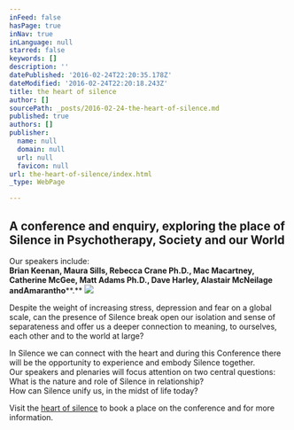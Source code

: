 ```yaml
---
inFeed: false
hasPage: true
inNav: true
inLanguage: null
starred: false
keywords: []
description: ''
datePublished: '2016-02-24T22:20:35.178Z'
dateModified: '2016-02-24T22:20:18.243Z'
title: the heart of silence
author: []
sourcePath: _posts/2016-02-24-the-heart-of-silence.md
published: true
authors: []
publisher:
  name: null
  domain: null
  url: null
  favicon: null
url: the-heart-of-silence/index.html
_type: WebPage

---
```

## A conference and enquiry, exploring the place of Silence in Psychotherapy, Society and our World

Our speakers include:    
**Brian Keenan, Maura Sills, Rebecca Crane Ph.D., Mac Macartney, ****Catherine McGee, Matt Adams Ph.D., Dave Harley, Alastair McNeilage and****Amarantho****.**
![](https://the-grid-user-content.s3-us-west-2.amazonaws.com/f2c70285-d68d-445c-bab2-39a746e18814.png)

Despite the weight of increasing stress, depression and fear on a global scale, can the presence of Silence break open our isolation and sense of separateness and offer us a deeper connection to meaning, to ourselves, each other and to the world at large?  

In Silence we can connect with the heart and during this Conference there will be the opportunity to experience and embody Silence together.     
Our speakers and plenaries will focus attention on two central questions:  
What is the nature and role of Silence in relationship?  
How can Silence unify us, in the midst of life today?  

Visit the [heart of silence][0] to book a place on the conference and for more information.

[0]: www.theheartofsilence.co.uk